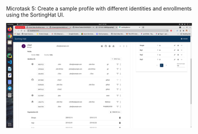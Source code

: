 Microtask 5:
Create a sample profile with different identities and enrollments using the SortingHat UI.


![SampleProfile](assets/SampleProfile.png)

